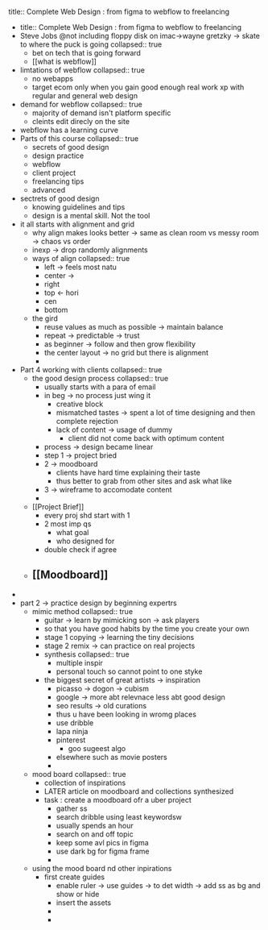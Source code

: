 title:: Complete Web Design : from figma to webflow to freelancing

- title:: Complete Web Design : from figma to webflow to freelancing
- Steve Jobs @not including floppy disk on imac->wayne gretzky -> skate to where the puck is going
  collapsed:: true
	- bet on tech that is going forward
	- [[what is webflow]]
- limtations of webflow
  collapsed:: true
	- no webapps
	- target ecom only when you gain good enough real work xp with regular and general web design
- demand for webflow
  collapsed:: true
	- majority of demand isn't platform specific
	- cleints edit direcly on the site
- webflow has a learning curve
- Parts of this course
  collapsed:: true
	- secrets of good design
	- design practice
	- webflow
	- client project
	- freelancing tips
	- advanced
- sectrets of good design
	- knowing guidelines and tips
	- design is a mental skill. Not the tool
- it all starts with alignment and grid
	- why align makes looks better -> same as clean room vs messy room -> chaos vs order
	- inexp -> drop randomly alignments
	- ways of align
	  collapsed:: true
		- left -> feels most natu
		- center ->
		- right
		- top <- hori
		- cen
		- bottom
	- the gird
		- reuse values as much as possible -> maintain balance
		- repeat -> predictable -> trust
		- as beginner -> follow and then grow flexibility
		- the center layout -> no grid but there is alignment
		-
- Part 4 working with clients
  collapsed:: true
	- the good design process
	  collapsed:: true
		- usually starts with a para of email
		- in beg -> no process just wing it
			- creative block
			- mismatched tastes -> spent a lot of time designing and then complete rejection
			- lack of content -> usage of dummy
				- client did not come back with optimum content
		- process -> design became linear
		- step 1 -> project bried
		- 2 -> moodboard
			- clients have hard time explaining their taste
			- thus better to grab from other sites and ask what like
		- 3 -> wireframe to accomodate content
		-
	- [[Project Brief]]
		- every proj shd start with 1
		- 2 most imp qs
			- what goal
			- who designed for
		- double check if agree
	- [[Moodboard]]
		-
-
- part 2  -> practice design by beginning expertrs
	- mimic method
	  collapsed:: true
		- guitar -> learn by mimicking son -> ask players
		- so that you have good habits by the time you create your own
		- stage 1 copying -> learning the tiny decisions
		- stage 2 remix -> can practice on real projects
		- synthesis
		  collapsed:: true
			- multiple inspir
			- personal touch so cannot point to one styke
		- the biggest secret of great artists -> inspiration
			- picasso -> dogon -> cubism
			- google -> more abt relevnace less abt good design
			- seo results -> old curations
			- thus u have been looking in wromg places
			- use dribble
			- lapa ninja
			- pinterest
				- goo sugeest algo
			- elsewhere such as movie posters
			-
	- mood board
	  collapsed:: true
		- collection of inspirations
		- LATER article on moodboard and collections synthesized
		- task : create a moodboard ofr a uber project
			- gather ss
			- search dribble using least keywordsw
			- usually spends an hour
			- search on and off topic
			- keep some avl pics in figma
			- use dark bg for figma frame
			-
	- using the mood board nd other inpirations
		- first create guides
			- enable ruler -> use guides -> to det width -> add ss as bg and show or hide
			- insert the assets
			-
			-